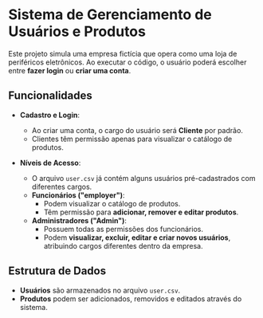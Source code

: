 # Sistema de Gerenciamento de Usuários e Produtos

Este projeto simula uma empresa fictícia que opera como uma loja de periféricos eletrônicos. Ao executar o código, o usuário poderá escolher entre **fazer login** ou **criar uma conta**.

## Funcionalidades

- **Cadastro e Login**:
  - Ao criar uma conta, o cargo do usuário será **Cliente** por padrão.
  - Clientes têm permissão apenas para visualizar o catálogo de produtos.

- **Níveis de Acesso**:
  - O arquivo `user.csv` já contém alguns usuários pré-cadastrados com diferentes cargos.
  - **Funcionários ("employer")**:
    - Podem visualizar o catálogo de produtos.
    - Têm permissão para **adicionar, remover e editar produtos**.
  - **Administradores ("Admin")**:
    - Possuem todas as permissões dos funcionários.
    - Podem **visualizar, excluir, editar e criar novos usuários**, atribuindo cargos diferentes dentro da empresa.

## Estrutura de Dados

- **Usuários** são armazenados no arquivo `user.csv`.
- **Produtos** podem ser adicionados, removidos e editados através do sistema.